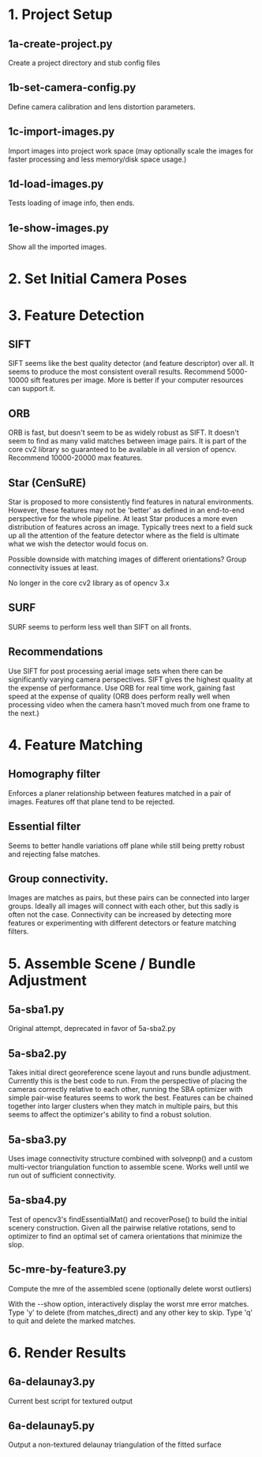 # 1. Project Setup

## 1a-create-project.py

Create a project directory and stub config files

## 1b-set-camera-config.py

Define camera calibration and lens distortion parameters.

## 1c-import-images.py

Import images into project work space (may optionally scale the images for
faster processing and less memory/disk space usage.)

## 1d-load-images.py

Tests loading of image info, then ends.

## 1e-show-images.py

Show all the imported images.


# 2. Set Initial Camera Poses

# 3. Feature Detection

  ## SIFT

  SIFT seems like the best quality detector (and feature descriptor)
  over all.  It seems to produce the most consistent overall results.
  Recommend 5000-10000 sift features per image.  More is better if
  your computer resources can support it.

  ## ORB

  ORB is fast, but doesn't seem to be as widely robust as SIFT.  It
  doesn't seem to find as many valid matches between image pairs.  It
  is part of the core cv2 library so guaranteed to be available in all
  version of opencv.  Recommend 10000-20000 max features.

  ## Star (CenSuRE)

  Star is proposed to more consistently find features in natural
  environments.  However, these features may not be 'better' as
  defined in an end-to-end perspective for the whole pipeline.  At
  least Star produces a more even distribution of features across an
  image.  Typically trees next to a field suck up all the attention of
  the feature detector where as the field is ultimate what we wish the
  detector would focus on.

  Possible downside with matching images of different orientations?
  Group connectivity issues at least.

  No longer in the core cv2 library as of opencv 3.x
   
  ## SURF

  SURF seems to perform less well than SIFT on all fronts.

  ## Recommendations

  Use SIFT for post processing aerial image sets when there can be
  significantly varying camera perspectives.  SIFT gives the highest
  quality at the expense of performance.  Use ORB for real time work,
  gaining fast speed at the expense of quality (ORB does perform
  really well when processing video when the camera hasn't moved much
  from one frame to the next.)

# 4. Feature Matching

  ## Homography filter

  Enforces a planer relationship between features matched in a pair
  of images.  Features off that plane tend to be rejected.

  ## Essential filter

  Seems to better handle variations off plane while still being pretty
  robust and rejecting false matches.

  ## Group connectivity.

  Images are matches as pairs, but these pairs can be connected into
  larger groups.  Ideally all images will connect with each other, but
  this sadly is often not the case.  Connectivity can be increased by
  detecting more features or experimenting with different detectors or
  feature matching filters.
  
# 5. Assemble Scene / Bundle Adjustment

  ## 5a-sba1.py

  Original attempt, deprecated in favor of 5a-sba2.py

  ## 5a-sba2.py

  Takes initial direct georeference scene layout and runs bundle
  adjustment.  Currently this is the best code to run.  From the
  perspective of placing the cameras correctly relative to each other,
  running the SBA optimizer with simple pair-wise features seems to
  work the best.  Features can be chained together into larger
  clusters when they match in multiple pairs, but this seems to affect
  the optimizer's ability to find a robust solution.

  ## 5a-sba3.py

  Uses image connectivity structure combined with solvepnp() and a
  custom multi-vector triangulation function to assemble scene.  Works
  well until we run out of sufficient connectivity.

  ## 5a-sba4.py

  Test of opencv3's findEssentialMat() and recoverPose() to build the
  initial scenery construction.  Given all the pairwise relative
  rotations, send to optimizer to find an optimal set of camera
  orientations that minimize the slop.

## 5c-mre-by-feature3.py

Compute the mre of the assembled scene (optionally delete worst outliers)

With the --show option, interactively display the worst mre error
matches.  Type 'y' to delete (from matches_direct) and any other key
to skip.  Type 'q' to quit and delete the marked matches.


# 6. Render Results

  ## 6a-delaunay3.py

  Current best script for textured output

  ## 6a-delaunay5.py

  Output a non-textured delaunay triangulation of the fitted surface